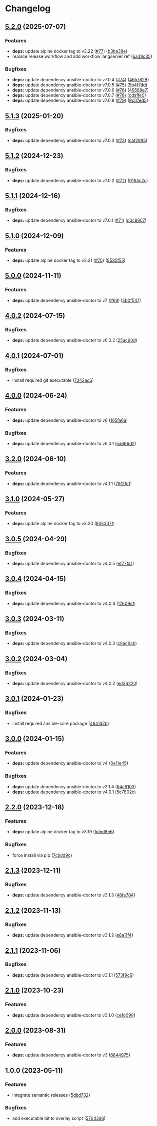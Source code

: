 # Changelog

## [5.2.0](https://github.com/actionhippie/ansible-doctor/compare/v5.1.3...v5.2.0) (2025-07-07)


### Features

* **deps:** update alpine docker tag to v3.22 ([#77](https://github.com/actionhippie/ansible-doctor/issues/77)) ([b3ba38e](https://github.com/actionhippie/ansible-doctor/commit/b3ba38e2318f8982edfb338ed1dbd9018b8829be))
* replace release workflow and add workflow langserver ref ([6a49c35](https://github.com/actionhippie/ansible-doctor/commit/6a49c359a84e1ada436ceb87265ab574753769fc))


### Bugfixes

* **deps:** update dependency ansible-doctor to v7.0.4 ([#74](https://github.com/actionhippie/ansible-doctor/issues/74)) ([4657828](https://github.com/actionhippie/ansible-doctor/commit/4657828e673b8fa66ee371179f191257e9b35b61))
* **deps:** update dependency ansible-doctor to v7.0.5 ([#75](https://github.com/actionhippie/ansible-doctor/issues/75)) ([5b4f7dd](https://github.com/actionhippie/ansible-doctor/commit/5b4f7ddf9761281a246a562b0439b2a9882779d6))
* **deps:** update dependency ansible-doctor to v7.0.6 ([#76](https://github.com/actionhippie/ansible-doctor/issues/76)) ([49588e7](https://github.com/actionhippie/ansible-doctor/commit/49588e78697464c9bd18acebfeb7aa0aa3e1796d))
* **deps:** update dependency ansible-doctor to v7.0.7 ([#78](https://github.com/actionhippie/ansible-doctor/issues/78)) ([ddaffe0](https://github.com/actionhippie/ansible-doctor/commit/ddaffe0da466160edf2ffa042252de072a42652e))
* **deps:** update dependency ansible-doctor to v7.0.8 ([#79](https://github.com/actionhippie/ansible-doctor/issues/79)) ([9c07ed5](https://github.com/actionhippie/ansible-doctor/commit/9c07ed57c80db68b7d9057960d821be8bce08d8d))

## [5.1.3](https://github.com/actionhippie/ansible-doctor/compare/v5.1.2...v5.1.3) (2025-01-20)


### Bugfixes

* **deps:** update dependency ansible-doctor to v7.0.3 ([#73](https://github.com/actionhippie/ansible-doctor/issues/73)) ([caf2995](https://github.com/actionhippie/ansible-doctor/commit/caf29950496ee7c936b93305aa3cb2141323c9b2))

## [5.1.2](https://github.com/actionhippie/ansible-doctor/compare/v5.1.1...v5.1.2) (2024-12-23)


### Bugfixes

* **deps:** update dependency ansible-doctor to v7.0.2 ([#72](https://github.com/actionhippie/ansible-doctor/issues/72)) ([0164c2c](https://github.com/actionhippie/ansible-doctor/commit/0164c2c37bb5dac5170c76bf0021c6a149da84f0))

## [5.1.1](https://github.com/actionhippie/ansible-doctor/compare/v5.1.0...v5.1.1) (2024-12-16)


### Bugfixes

* **deps:** update dependency ansible-doctor to v7.0.1 ([#71](https://github.com/actionhippie/ansible-doctor/issues/71)) ([d3c9907](https://github.com/actionhippie/ansible-doctor/commit/d3c99073449bb02829f0feac06dbecb630db155d))

## [5.1.0](https://github.com/actionhippie/ansible-doctor/compare/v5.0.0...v5.1.0) (2024-12-09)


### Features

* **deps:** update alpine docker tag to v3.21 ([#70](https://github.com/actionhippie/ansible-doctor/issues/70)) ([8585f55](https://github.com/actionhippie/ansible-doctor/commit/8585f55904bea0b7c50c60c53388e7cb6703f1c0))

## [5.0.0](https://github.com/actionhippie/ansible-doctor/compare/v4.0.2...v5.0.0) (2024-11-11)


### Features

* **deps:** update dependency ansible-doctor to v7 ([#69](https://github.com/actionhippie/ansible-doctor/issues/69)) ([5b0f547](https://github.com/actionhippie/ansible-doctor/commit/5b0f54745901e8441873bb5a1bf885a3c9798123))

## [4.0.2](https://github.com/actionhippie/ansible-doctor/compare/v4.0.1...v4.0.2) (2024-07-15)


### Bugfixes

* **deps:** update dependency ansible-doctor to v6.0.2 ([25ac90d](https://github.com/actionhippie/ansible-doctor/commit/25ac90d28ec4441cb8613a6b3b29c058e4bb275f))

## [4.0.1](https://github.com/actionhippie/ansible-doctor/compare/v4.0.0...v4.0.1) (2024-07-01)


### Bugfixes

* install required git executable ([7342ac6](https://github.com/actionhippie/ansible-doctor/commit/7342ac650296f7cca0b59ec6d75d5d98c2b85bf4))

## [4.0.0](https://github.com/actionhippie/ansible-doctor/compare/v3.2.0...v4.0.0) (2024-06-24)


### Features

* **deps:** update dependency ansible-doctor to v6 ([165fa6a](https://github.com/actionhippie/ansible-doctor/commit/165fa6ad2e36ffeac56d89af8262c3d84636a057))


### Bugfixes

* **deps:** update dependency ansible-doctor to v6.0.1 ([ea696d2](https://github.com/actionhippie/ansible-doctor/commit/ea696d20f400800e97ce2a5facc510c2164ead4e))

## [3.2.0](https://github.com/actionhippie/ansible-doctor/compare/v3.1.0...v3.2.0) (2024-06-10)


### Features

* **deps:** update dependency ansible-doctor to v4.1.1 ([79f2fc1](https://github.com/actionhippie/ansible-doctor/commit/79f2fc13e7bc05277fc2b513ddac80f4ba334836))

## [3.1.0](https://github.com/actionhippie/ansible-doctor/compare/v3.0.5...v3.1.0) (2024-05-27)


### Features

* **deps:** update alpine docker tag to v3.20 ([803337f](https://github.com/actionhippie/ansible-doctor/commit/803337f57bf1e42d36421984e01c88c1e24b3394))

## [3.0.5](https://github.com/actionhippie/ansible-doctor/compare/v3.0.4...v3.0.5) (2024-04-29)


### Bugfixes

* **deps:** update dependency ansible-doctor to v4.0.5 ([ef77f41](https://github.com/actionhippie/ansible-doctor/commit/ef77f416473ca10f6f3b3a23b201d90d085e16d8))

## [3.0.4](https://github.com/actionhippie/ansible-doctor/compare/v3.0.3...v3.0.4) (2024-04-15)


### Bugfixes

* **deps:** update dependency ansible-doctor to v4.0.4 ([17609cf](https://github.com/actionhippie/ansible-doctor/commit/17609cf8d20db7111a1d291e857938fa3e648715))

## [3.0.3](https://github.com/actionhippie/ansible-doctor/compare/v3.0.2...v3.0.3) (2024-03-11)


### Bugfixes

* **deps:** update dependency ansible-doctor to v4.0.3 ([c8ac6ab](https://github.com/actionhippie/ansible-doctor/commit/c8ac6abf357d40b50f92aa227ab54f8a4928bab5))

## [3.0.2](https://github.com/actionhippie/ansible-doctor/compare/v3.0.1...v3.0.2) (2024-03-04)


### Bugfixes

* **deps:** update dependency ansible-doctor to v4.0.2 ([ed26220](https://github.com/actionhippie/ansible-doctor/commit/ed26220aaf61dc8f3019e5acc6436d3300fc6f07))

## [3.0.1](https://github.com/actionhippie/ansible-doctor/compare/v3.0.0...v3.0.1) (2024-01-23)


### Bugfixes

* install required ansible-core package ([4841d2b](https://github.com/actionhippie/ansible-doctor/commit/4841d2b0b6192791035b3994f2626cf63d533986))

## [3.0.0](https://github.com/actionhippie/ansible-doctor/compare/v2.2.0...v3.0.0) (2024-01-15)


### Features

* **deps:** update dependency ansible-doctor to v4 ([6e11e45](https://github.com/actionhippie/ansible-doctor/commit/6e11e45372dc74525711b7460a3a9f1b8f51be76))


### Bugfixes

* **deps:** update dependency ansible-doctor to v3.1.4 ([64c6103](https://github.com/actionhippie/ansible-doctor/commit/64c61034dd3c06477c9638146830e123c6ea7277))
* **deps:** update dependency ansible-doctor to v4.0.1 ([5c7802c](https://github.com/actionhippie/ansible-doctor/commit/5c7802ceaa5d2d831bd5face262487e62dbcaa1d))

## [2.2.0](https://github.com/actionhippie/ansible-doctor/compare/v2.1.3...v2.2.0) (2023-12-18)


### Features

* **deps:** update alpine docker tag to v3.19 ([5ded8e6](https://github.com/actionhippie/ansible-doctor/commit/5ded8e6c31f9a5d912762d0821e809f10b655ccd))


### Bugfixes

* force install via pip ([7cbdd9c](https://github.com/actionhippie/ansible-doctor/commit/7cbdd9c647452d76f061836500efd5184fa91c01))

## [2.1.3](https://github.com/actionhippie/ansible-doctor/compare/v2.1.2...v2.1.3) (2023-12-11)


### Bugfixes

* **deps:** update dependency ansible-doctor to v3.1.3 ([48fa784](https://github.com/actionhippie/ansible-doctor/commit/48fa7848708eda5cc2dbb5b8152b93cae0f98cea))

## [2.1.2](https://github.com/actionhippie/ansible-doctor/compare/v2.1.1...v2.1.2) (2023-11-13)


### Bugfixes

* **deps:** update dependency ansible-doctor to v3.1.2 ([e8a11f4](https://github.com/actionhippie/ansible-doctor/commit/e8a11f4162a701298145bea404c44b21659c5df4))

## [2.1.1](https://github.com/actionhippie/ansible-doctor/compare/v2.1.0...v2.1.1) (2023-11-06)


### Bugfixes

* **deps:** update dependency ansible-doctor to v3.1.1 ([573f9c9](https://github.com/actionhippie/ansible-doctor/commit/573f9c922d6d633c6741abff2e63270d00b7d4e0))

## [2.1.0](https://github.com/actionhippie/ansible-doctor/compare/v2.0.0...v2.1.0) (2023-10-23)


### Features

* **deps:** update dependency ansible-doctor to v3.1.0 ([ce1d098](https://github.com/actionhippie/ansible-doctor/commit/ce1d09899647e39b83955c80137d80838d80d488))

## [2.0.0](https://github.com/actionhippie/ansible-doctor/compare/v1.0.0...v2.0.0) (2023-08-31)


### Features

* **deps:** update dependency ansible-doctor to v3 ([6844975](https://github.com/actionhippie/ansible-doctor/commit/68449758187acc4c6c2b14bf8aa1d1a4a4df5673))

## 1.0.0 (2023-05-11)


### Features

* integrate semantic releases ([5dbd732](https://github.com/actionhippie/ansible-doctor/commit/5dbd732b433b0678f1927822ebcbb4de71ce6bbc))


### Bugfixes

* add executable bit to overlay script ([57043d6](https://github.com/actionhippie/ansible-doctor/commit/57043d6dd23c0df618aca83010a6582ac032e280))
